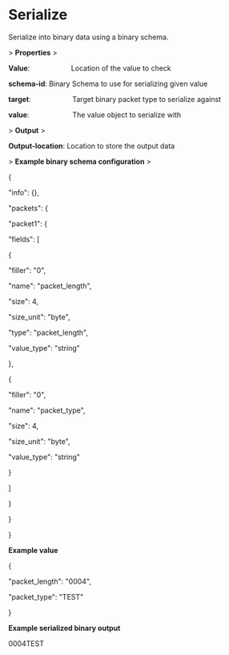 # Serialize

Serialize into binary data using a binary schema.

&gt; **Properties**
&gt; 

**Value**:                      Location of the value to check

**schema-id**:             Binary Schema to use for serializing given value

**target**:                     Target binary packet type to serialize against

**value**:                      The value object to serialize with

&gt; **Output**
&gt; 

**Output-location**: Location to store the output data

&gt; **Example binary schema configuration**
&gt; 

{

"info": {},

"packets": {

"packet1": {

"fields": [

{

"filler": "0",

"name": "packet_length",

"size": 4,

"size_unit": "byte",

"type": "packet_length",

"value_type": "string"

},

{

"filler": "0",

"name": "packet_type",

"size": 4,

"size_unit": "byte",

"value_type": "string"

}

]

}

}

}

**Example value**

{

"packet_length": "0004",

"packet_type": "TEST"

}

**Example serialized binary output**

0004TEST